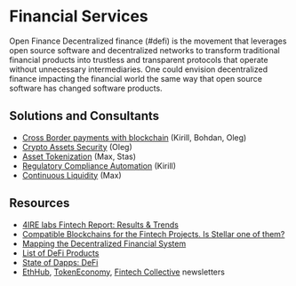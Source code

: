 # Financial Services

Open Finance Decentralized finance \(\#defi\) is the movement that leverages open source software and decentralized networks to transform traditional financial products into trustless and transparent protocols that operate without unnecessary intermediaries. One could envision decentralized finance impacting the financial world the same way that open source software has changed software products.

## Solutions and Consultants

* [Cross Border payments with blockchain](enabling-fast-transparent-and-compliant-cross-border-payments-with-the-blockchain.md) \(Kirill, Bohdan, Oleg\)
* [Crypto Assets Security](asset-security.md) \(Oleg\)
* [Asset Tokenization](sto-platform.md) \(Max, Stas\)
* [Regulatory Compliance Automation](../technical-research/complaince-scoring.md) \(Kirill\)
* [Continuous Liquidity](continuous-token-model-apiary.md) \(Max\)

## Resources

* [4IRE labs Fintech Report: Results & Trends](https://4irelabs.com/fintech-report?utm_source=fb&utm_medium=groups&utm_campaign=fintech-report)
* [Compatible Blockchains for the Fintech Projects. Is Stellar one of them?](https://4irelabs.com/blockchain-fintech-stellar)
* [Mapping the Decentralized Financial System](https://tokeneconomy.co/mapping-the-decentralized-financial-system-7c5af65e0335)
* [List of DeFi Products](https://github.com/ong/awesome-decentralized-finance#decentralized-exchange-protocols)
* [State of Dapps: DeFi](https://www.stateofthedapps.com/dapps?tags=defi)
* [EthHub](https://ethhub.io/), [TokenEconomy](https://tokeneconomy.co/), [Fintech Collective](https://www.fintech.io/) newsletters

